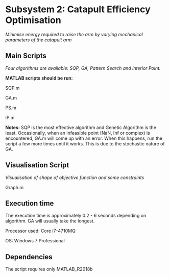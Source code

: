 Subsystem 2: Catapult Efficiency Optimisation
=======

*Minimise energy required to raise the arm by varying mechanical parameters of the catapult arm*

Main Scripts 
-------
*Four algorithms are available: SQP, GA, Pattern Search and Interior Point.*

**MATLAB scripts should be run:**

SQP.m

GA.m

PS.m

IP.m

**Notes:**
SQP is the most effective algorithm and Genetic Algorithm is the least. Occasionally, when an infeasible point (NaN, Inf or complex) is encountered, GA.m will come up with an error. When this happens, run the script a few more times until it works. This is due to the stochastic nature of GA.

Visualisation Script
-------
*Visualisation of shape of objective function and some constraints*

Graph.m

Execution time
-------
The execution time is approximately 0.2 - 6 seconds depending on algorithm. GA will usually take the longest.

Processor used: Core i7-4710MQ

OS: Windows 7 Professional


Dependencies
-------
The script requires only MATLAB_R2018b

